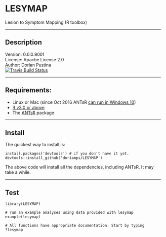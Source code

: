 # LESYMAP
Lesion to Symptom Mapping (R toolbox)  

*****  
## Description  
Version: 0.0.0.9001  
License: Apache License 2.0  
Author: Dorian Pustina  
[![Travis Build Status](https://travis-ci.org/dorianps/LESYMAP.png?branch=master)](https://travis-ci.org/dorianps/LESYMAP)  

*****  
##  Requirements:  
* Linux or Mac (since Oct 2016 ANTsR [can run in Windows 10](https://github.com/stnava/ANTsR/wiki/Installing-ANTsR-in-Windows-10-(along-with-FSL,-Rstudio,-Freesurfer,-etc).))  
* [R v3.0 or above](http://www.r-project.org/) 
* The [ANTsR](http://stnava.github.io/ANTsR/) package

*****
## Install

The quickest way to install is:
```
install.packages('devtools') # if you don't have it yet.
devtools::install_github('dorianps/LESYMAP')
```
The above code will install all the dependencies, including ANTsR. It may take a while.

*****
## Test
```
library(LESYMAP)

# run an example analyses using data provided with lesymap
example(lesymap)

# All functions have appropriate documentation. Start by typing
?lesymap
```
  

